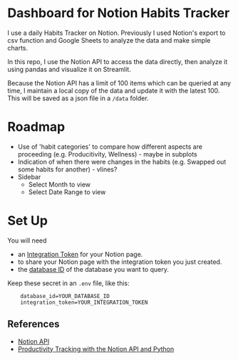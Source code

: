 # Dashboard for Notion Habits Tracker
I use a daily Habits Tracker on Notion. Previously I used Notion's export to csv function and Google Sheets to analyze the data and make simple charts. 

In this repo, I use the Notion API to access the data directly, then analyze it using pandas and visualize it on Streamlit. 

Because the Notion API has a limit of 100 items which can be queried at any time, I maintain a local copy of the data and update it with the latest 100. This will be saved as a json file in a `/data` folder.

# Roadmap
- Use of 'habit categories' to compare how different aspects are proceeding (e.g. Producitivity, Wellness) - maybe in subplots
- Indication of when there were changes in the habits (e.g. Swapped out some habits for another) - vlines?
- Sidebar
    - Select Month to view
    - Select Date Range to view

# Set Up
You will need
* an [Integration Token](https://www.redgregory.com/notion/2021/5/13/how-to-find-the-token-to-connect-zapier-and-notion) for your Notion page.
* to share your Notion page with the integration token you just created. 
* the [database ID](https://developers.notion.com/docs/getting-started#share-a-database-with-your-integration) of the database you want to query. 

Keep these secret in an `.env` file, like this:
```
    database_id=YOUR_DATABASE_ID
    integration_token=YOUR_INTEGRATION_TOKEN
```

## References
* [Notion API](https://developers.notion.com/reference/post-database-query)
* [Productivity Tracking with the Notion API and Python](https://towardsdatascience.com/productivity-tracking-with-the-notion-api-and-python-f5f866fe11d8)